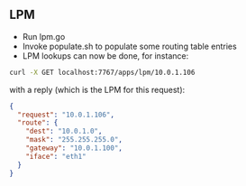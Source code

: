 

LPM
-------------

 - Run lpm.go 
 - Invoke populate.sh to populate some routing table entries
 - LPM lookups can now be done, for instance:

```bash
curl -X GET localhost:7767/apps/lpm/10.0.1.106
```

with a reply (which is the LPM for this request):
```JSON
{
  "request": "10.0.1.106",
  "route": {
    "dest": "10.0.1.0",
    "mask": "255.255.255.0",
    "gateway": "10.0.1.100",
    "iface": "eth1"
  }
}
```
